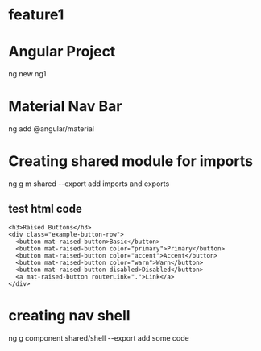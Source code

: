 # feature1 

# Angular Project
ng new ng1

# Material Nav Bar
ng add @angular/material

# Creating shared module for imports
ng g m shared --export
add imports and exports  

## test html code
```
<h3>Raised Buttons</h3>
<div class="example-button-row">
  <button mat-raised-button>Basic</button>
  <button mat-raised-button color="primary">Primary</button>
  <button mat-raised-button color="accent">Accent</button>
  <button mat-raised-button color="warn">Warn</button>
  <button mat-raised-button disabled>Disabled</button>
  <a mat-raised-button routerLink=".">Link</a>
</div>
```

# creating nav shell
ng g component shared/shell --export 
add some code 